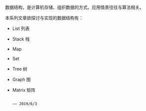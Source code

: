 数据结构，是计算机存储、组织数据的方式。应用情景往往与算法相关。

本系列文章欲探讨与实现的数据结构有：

- List 列表

- Stack 栈

- Map 

- Set

- Tree 树

- Graph 图

- Matrix 矩阵



                                                                                            —— 2019/6/3
